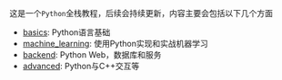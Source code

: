 
这是一个`Python`全栈教程，后续会持续更新，内容主要会包括以下几个方面

- [basics](./basics): Python语言基础
- [machine_learning](./machine_learning): 使用Python实现和实战机器学习
- [backend](./backend): Python Web，数据库和服务
- [advanced](./advanced): Python与C++交互等
